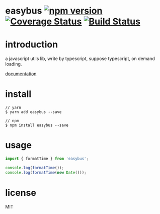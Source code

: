 # easybus [![npm version](https://badge.fury.io/js/easybus.svg)](https://badge.fury.io/js/easybus) [![Coverage Status](https://coveralls.io/repos/github/weizhiqimail/easybus/badge.svg?branch=master)](https://coveralls.io/github/weizhiqimail/easybus?branch=master) [![Build Status](https://travis-ci.com/weizhiqimail/easybus.svg?branch=master)](https://travis-ci.com/weizhiqimail/easybus)

# introduction

a javascript utils lib, write by typescript, suppose typescript, on demand loading.

[documentation](https://weizhiqimail.github.io/easybus/)

# install

```
// yarn
$ yarn add easybus --save

// npm
$ npm install easybus --save
```

# usage

```typescript
import { formatTime } from 'easybus';

console.log(formatTime());
console.log(formatTime(new Date()));
```

# license

MIT
